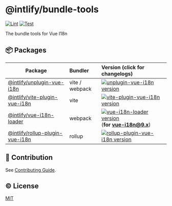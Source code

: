 # @intlify/bundle-tools

[![Lint](https://github.com/intlify/bundle-tools/actions/workflows/lint.yml/badge.svg)](https://github.com/intlify/bundle-tools/actions/workflows/lint.yml)
[![Test](https://github.com/intlify/bundle-tools/actions/workflows/test.yml/badge.svg)](https://github.com/intlify/bundle-tools/actions/workflows/test.yml)

The bundle tools for Vue I18n

## 📦 Packages

| Package | Bundler | Version (click for changelogs) |
| ------------------------------------------------------------------ | :------- | :------------------------------------------------------------------------------------------------------------------------------------------------------------ |
| [@intlify/unplugin-vue-i18n](packages/unplugin-vue-i18n)     | vite / webpack     | [![unplugin-vue-i18n version](https://img.shields.io/npm/v/@intlify/unplugin-vue-i18n.svg?label=%20&&color=yellow)](packages/unplugin-vue-i18n/CHANGELOG.md)|
| [@intlify/vite-plugin-vue-i18n](packages/vite-plugin-vue-i18n)     | vite     | [![vite-plugin-vue-i18n version](https://img.shields.io/npm/v/@intlify/vite-plugin-vue-i18n.svg?label=%20&&color=blueviolet)](packages/vite-plugin-vue-i18n/CHANGELOG.md)|
| [@intlify/vue-i18n-loader](packages/vue-i18n-loader)               | webpack  | [![vue-i18n-loader version](https://img.shields.io/npm/v/@intlify/vue-i18n-loader.svg?label=%20&color=blue)](packages/vue-i18n-loader/CHANGELOG.md) (**for vue-i18n@9.x**)| 
| [@intlify/rollup-plugin-vue-i18n](packages/rollup-plugin-vue-i18n) | rollup   | [![rollup-plugin-vue-i18n version](https://img.shields.io/npm/v/@intlify/rollup-plugin-vue-i18n.svg?label=%20&color=red)](packages/rollup-plugin-vue-i18n/CHANGELOG.md)|


## 💪 Contribution

See [Contributing Guide](https://github.com/intlify/bundle-tools/tree/main/.github/contributing.md).

## ©️ License

[MIT](http://opensource.org/licenses/MIT)
